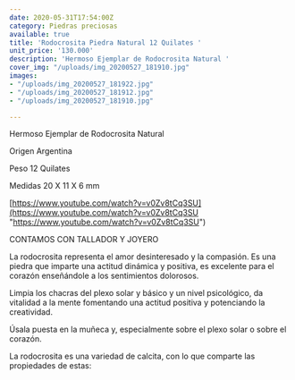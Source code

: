 ```yaml
---
date: 2020-05-31T17:54:00Z
category: Piedras preciosas
available: true
title: 'Rodocrosita Piedra Natural 12 Quilates '
unit_price: '130.000'
description: 'Hermoso Ejemplar de Rodocrosita Natural '
cover_img: "/uploads/img_20200527_181910.jpg"
images:
- "/uploads/img_20200527_181922.jpg"
- "/uploads/img_20200527_181912.jpg"
- "/uploads/img_20200527_181910.jpg"

---
```

Hermoso Ejemplar de Rodocrosita Natural 

Origen Argentina 

Peso 12 Quilates 

Medidas 20 X 11 X 6 mm

[https://www.youtube.com/watch?v=v0Zv8tCq3SU](https://www.youtube.com/watch?v=v0Zv8tCq3SU "https://www.youtube.com/watch?v=v0Zv8tCq3SU")

CONTAMOS CON TALLADOR Y JOYERO

La rodocrosita representa el amor desinteresado y la compasión. Es una piedra que imparte una actitud dinámica y positiva, es excelente para el corazón enseñándole a los sentimientos dolorosos.

Limpia los chacras del plexo solar y básico y un nivel psicológico, da vitalidad a la mente fomentando una actitud positiva y potenciando la creatividad.

Úsala puesta en la muñeca y, especialmente sobre el plexo solar o sobre el corazón.

La rodocrosita es una variedad de calcita, con lo que comparte las propiedades de estas: